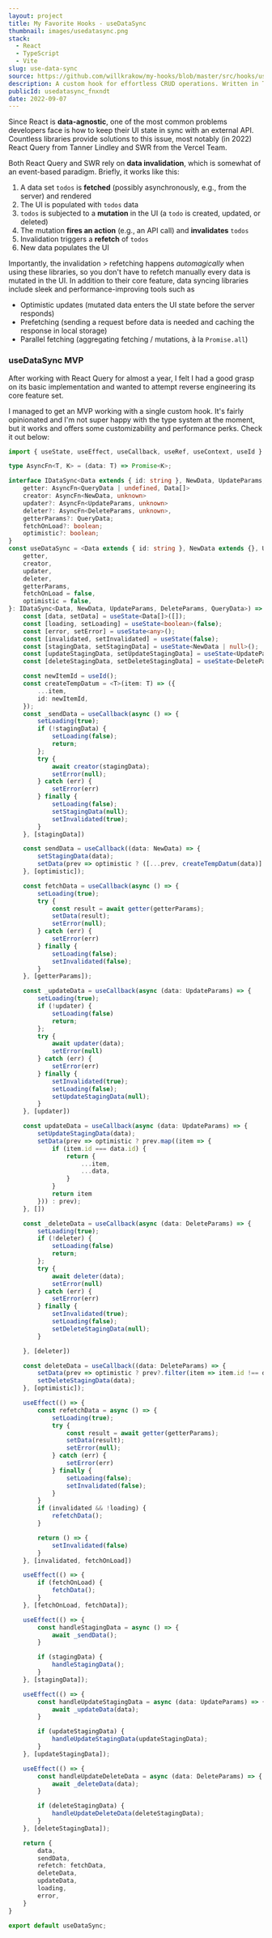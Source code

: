 ```yaml
---
layout: project
title: My Favorite Hooks - useDataSync
thumbnail: images/usedatasync.png
stack:
  - React
  - TypeScript
  - Vite
slug: use-data-sync
source: https://github.com/willkrakow/my-hooks/blob/master/src/hooks/useDataSync.ts
description: A custom hook for effortless CRUD operations. Written in TypeScript.
publicId: usedatasync_fnxndt
date: 2022-09-07
---
```


Since React is **data-agnostic**, one of the most common problems developers face is how to keep their UI state in sync with an external API.
Countless libraries provide solutions to this issue, most notably (in 2022) React Query from Tanner Lindley and SWR from the Vercel Team.

Both React Query and SWR rely on **data invalidation**, which is somewhat of an event-based paradigm. Briefly, it works like this:

1. A data set `todos` is **fetched** (possibly asynchronously, e.g., from the server) and rendered
2. The UI is populated with `todos` data
2. `todos` is subjected to a **mutation** in the UI (a `todo` is created, updated, or deleted)
3. The mutation **fires an action** (e.g., an API call) and **invalidates** `todos`
5. Invalidation triggers a **refetch** of `todos`
6. New data populates the UI

Importantly, the invalidation > refetching happens *automagically* when using these libraries, so you don't have to refetch manually every data is mutated in the UI.
In addition to their core feature, data syncing libraries include sleek and performance-improving tools such as
- Optimistic updates (mutated data enters the UI state before the server responds)
- Prefetching (sending a request before data is needed and caching the response in local storage)
- Parallel fetching (aggregating fetching / mutations, à la `Promise.all`)

### useDataSync MVP
After working with React Query for almost a year, I felt I had a good grasp on its basic implementation and wanted to attempt reverse engineering its core feature set.

I managed to get an MVP working with a single custom hook. It's fairly opinionated and I'm not super happy with the type system at the moment, but it works and offers some customizability and performance perks. Check it out below:

```typescript
import { useState, useEffect, useCallback, useRef, useContext, useId } from "react";

type AsyncFn<T, K> = (data: T) => Promise<K>;

interface IDataSync<Data extends { id: string }, NewData, UpdateParams, DeleteParams, QueryData> {
    getter: AsyncFn<QueryData | undefined, Data[]>
    creator: AsyncFn<NewData, unknown>
    updater?: AsyncFn<UpdateParams, unknown>
    deleter?: AsyncFn<DeleteParams, unknown>,
    getterParams?: QueryData;
    fetchOnLoad?: boolean;
    optimistic?: boolean;
}
const useDataSync = <Data extends { id: string }, NewData extends {}, UpdateParams extends { id: string }, DeleteParams extends { id: string }, QueryData = {}>({
    getter,
    creator,
    updater,
    deleter,
    getterParams,
    fetchOnLoad = false,
    optimistic = false,
}: IDataSync<Data, NewData, UpdateParams, DeleteParams, QueryData>) => {
    const [data, setData] = useState<Data[]>([]);
    const [loading, setLoading] = useState<boolean>(false);
    const [error, setError] = useState<any>();
    const [invalidated, setInvalidated] = useState(false);
    const [stagingData, setStagingData] = useState<NewData | null>();
    const [updateStagingData, setUpdateStagingData] = useState<UpdateParams | null>();
    const [deleteStagingData, setDeleteStagingData] = useState<DeleteParams | null>();

    const newItemId = useId();
    const createTempDatum = <T>(item: T) => ({
        ...item,
        id: newItemId,
    });
    const _sendData = useCallback(async () => {
        setLoading(true);
        if (!stagingData) {
            setLoading(false);
            return;
        };
        try {
            await creator(stagingData);
            setError(null);
        } catch (err) {
            setError(err)
        } finally {
            setLoading(false);
            setStagingData(null);
            setInvalidated(true);
        }
    }, [stagingData])

    const sendData = useCallback((data: NewData) => {
        setStagingData(data);
        setData(prev => optimistic ? ([...prev, createTempDatum(data)] as Data[]) : prev);
    }, [optimistic]);

    const fetchData = useCallback(async () => {
        setLoading(true);
        try {
            const result = await getter(getterParams);
            setData(result);
            setError(null);
        } catch (err) {
            setError(err)
        } finally {
            setLoading(false);
            setInvalidated(false);
        }
    }, [getterParams]);

    const _updateData = useCallback(async (data: UpdateParams) => {
        setLoading(true);
        if (!updater) {
            setLoading(false)
            return;
        };
        try {
            await updater(data);
            setError(null)
        } catch (err) {
            setError(err)
        } finally {
            setInvalidated(true);
            setLoading(false);
            setUpdateStagingData(null);
        }
    }, [updater])

    const updateData = useCallback(async (data: UpdateParams) => {
        setUpdateStagingData(data);
        setData(prev => optimistic ? prev.map((item => {
            if (item.id === data.id) {
                return {
                    ...item,
                    ...data,
                }
            }
            return item
        })) : prev);
    }, [])

    const _deleteData = useCallback(async (data: DeleteParams) => {
        setLoading(true);
        if (!deleter) {
            setLoading(false)
            return;
        };
        try {
            await deleter(data);
            setError(null)
        } catch (err) {
            setError(err)
        } finally {
            setInvalidated(true);
            setLoading(false);
            setDeleteStagingData(null);
        }

    }, [deleter])

    const deleteData = useCallback((data: DeleteParams) => {
        setData(prev => optimistic ? prev?.filter(item => item.id !== data?.id) : prev);
        setDeleteStagingData(data);
    }, [optimistic]);

    useEffect(() => {
        const refetchData = async () => {
            setLoading(true);
            try {
                const result = await getter(getterParams);
                setData(result);
                setError(null);
            } catch (err) {
                setError(err)
            } finally {
                setLoading(false);
                setInvalidated(false);
            }
        }
        if (invalidated && !loading) {
            refetchData();
        }

        return () => {
            setInvalidated(false)
        }
    }, [invalidated, fetchOnLoad])

    useEffect(() => {
        if (fetchOnLoad) {
            fetchData();
        }
    }, [fetchOnLoad, fetchData]);

    useEffect(() => {
        const handleStagingData = async () => {
            await _sendData();
        }

        if (stagingData) {
            handleStagingData();
        }
    }, [stagingData]);

    useEffect(() => {
        const handleUpdateStagingData = async (data: UpdateParams) => {
            await _updateData(data);
        }

        if (updateStagingData) {
            handleUpdateStagingData(updateStagingData);
        }
    }, [updateStagingData]);

    useEffect(() => {
        const handleUpdateDeleteData = async (data: DeleteParams) => {
            await _deleteData(data);
        }

        if (deleteStagingData) {
            handleUpdateDeleteData(deleteStagingData);
        }
    }, [deleteStagingData]);

    return {
        data,
        sendData,
        refetch: fetchData,
        deleteData,
        updateData,
        loading,
        error,
    }
}

export default useDataSync;
```